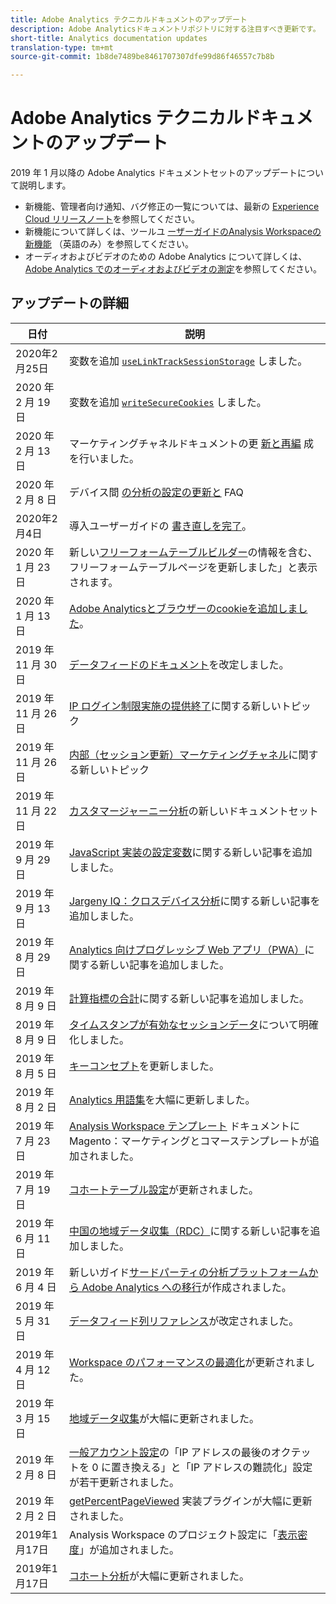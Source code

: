 ```yaml
---
title: Adobe Analytics テクニカルドキュメントのアップデート
description: Adobe Analyticsドキュメントリポジトリに対する注目すべき更新です。
short-title: Analytics documentation updates
translation-type: tm+mt
source-git-commit: 1b8de7489be8461707307dfe99d86f46557c7b8b

---
```



# Adobe Analytics テクニカルドキュメントのアップデート

2019 年 1 月以降の Adobe Analytics ドキュメントセットのアップデートについて説明します。

* 新機能、管理者向け通知、バグ修正の一覧については、最新の [Experience Cloud リリースノート](https://docs.adobe.com/content/help/en/release-notes/experience-cloud/current.html)を参照してください。
* 新機能について詳しくは、ツールユ [ーザーガイドのAnalysis Workspaceの新機能](/help/analyze/analysis-workspace/new-features-in-analysis-workspace.md) （英語のみ）を参照してください。
* オーディオおよびビデオのための Adobe Analytics について詳しくは、[Adobe Analytics でのオーディオおよびビデオの測定](https://docs.adobe.com/content/help/en/media-analytics/using/media-overview.html)を参照してください。

## アップデートの詳細

| 日付 | 説明 |
|---|---|
| 2020年2月25日 | 変数を追加 [`useLinkTrackSessionStorage`](/help/implement/vars/config-vars/uselinktracksessionstorage.md) しました。 |
| 2020 年 2 月 19 日 | 変数を追加 [`writeSecureCookies`](/help/implement/vars/config-vars/writesecurecookies.md) しました。 |
| 2020 年 2 月 13 日 | マーケティングチャネルドキュメントの更 [新と再編](https://docs.adobe.com/content/help/en/analytics/components/marketing-channels/mc-get-started/c-getting-started-mchannel.html) 成を行いました。 |
| 2020 年 2 月 8 日 | デバイス間 [の分析の設定の更新と](../components/cda/cda-setup.md) FAQ [](../components/cda/cda-faq.md) |
| 2020年2月4日 | 導入ユーザーガイドの [書き直しを完了](../implement/home.md)。 |
| 2020 年 1 月 23 日 | 新しい[フリーフォームテーブルビルダー](/help/analyze/analysis-workspace/visualizations/freeform-table.md)の情報を含む、フリーフォームテーブルページを更新しました」と表示されます。 |
| 2020 年 1 月 13 日 | [Adobe Analyticsとブラウザーのcookieを追加しました](../technotes/cookies.md)。 |
| 2019 年 11 月 30 日 | [データフィードのドキュメント](/help/export/analytics-data-feed/data-feed-overview.md)を改定しました。 |
| 2019 年 11 月 26 日 | [IP ログイン制限実施の提供終了](https://docs.adobe.com/content/help/en/analytics/admin/company-settings/login-restrictions-eol.html)に関する新しいトピック |
| 2019 年 11 月 26 日 | [内部（セッション更新）マーケティングチャネル](https://docs.adobe.com/content/help/en/analytics/components/marketing-channels/session-refresh.html)に関する新しいトピック |
| 2019 年 11 月 22 日 | [カスタマージャーニー分析](https://docs.adobe.com/content/help/en/analytics-platform/using/cja-landing.html)の新しいドキュメントセット |
| 2019 年 9 月 29 日 | [JavaScript 実装の設定変数](https://docs.adobe.com/content/help/en/analytics/implementation/javascript-implementation/variables-analytics-reporting/configuration-variables.html)に関する新しい記事を追加しました。 |
| 2019 年 9 月 13 日 | [Jargeny IQ：クロスデバイス分析](https://docs.adobe.com/content/help/en/analytics/components/cda/cda-home.html)に関する新しい記事を追加しました。 |
| 2019 年 8 月 29 日 | [Analytics 向けプログレッシブ Web アプリ（PWA）](https://docs.adobe.com/content/help/en/analytics/analyze/pwa/pwa.html)に関する新しい記事を追加しました。 |
| 2019 年 8 月 9 日 | [計算指標の合計](/help/components/c-calcmetrics/cm-totals.md)に関する新しい記事を追加しました。 |
| 2019 年 8 月 9 日 | [タイムスタンプが有効なセッションデータ](/help/admin/admin/timestamp-optional.md)について明確化しました。 |
| 2019 年 8 月 5 日 | [キーコンセプト](/help/analyze/reports-analytics/key-concepts.md)を更新しました。 |
| 2019 年 8 月 2 日 | [Analytics 用語集](/help/technotes/terms.md)を大幅に更新しました。 |
| 2019 年 7 月 23 日 | [Analysis Workspace テンプレート](/help/analyze/analysis-workspace/build-workspace-project/starter-projects.md) ドキュメントに Magento：マーケティングとコマーステンプレートが追加されました。 |
| 2019 年 7 月 19 日 | [コホートテーブル設定](/help/analyze/analysis-workspace/visualizations/cohort-table/t-cohort.md)が更新されました。 |
| 2019 年 6 月 11 日 | [中国の地域データ収集（RDC）](https://docs.adobe.com/content/help/en/analytics/technotes/rdc/rdc-china.html)に関する新しい記事を追加しました。 |
| 2019 年 6 月 4 日 | 新しいガイド[サードパーティの分析プラットフォームから Adobe Analytics への移行](/help/technotes/ga-to-aa/home.md)が作成されました。 |
| 2019 年 5 月 31 日 | [データフィード列リファレンス](/help/export/analytics-data-feed/c-df-contents/datafeeds-reference.md)が改定されました。 |
| 2019 年 4 月 12 日 | [Workspace のパフォーマンスの最適化](/help/analyze/analysis-workspace/optimizing-performance.md)が更新されました。 |
| 2019 年 3 月 15 日 | [地域データ収集](/help/technotes/rdc/regional-data-collection.md)が大幅に更新されました。 |
| 2019 年 2 月 8 日 | [一般アカウント設定](/help/admin/admin/general-acct-settings-admin.md)の「IP アドレスの最後のオクテットを 0 に置き換える」と「IP アドレスの難読化」設定が若干更新されました。 |
| 2019 年 2 月 2 日 | [getPercentPageViewed](../implement/vars/plugins/getpercentpageviewed.md) 実装プラグインが大幅に更新されました。 |
| 2019年1月17日 | Analysis Workspace のプロジェクト設定に「[表示密度](/help/analyze/analysis-workspace/build-workspace-project/view-density.md)」が追加されました。 |
| 2019年1月17日 | [コホート分析](/help/analyze/analysis-workspace/visualizations/cohort-table/cohort-analysis.md)が大幅に更新されました。 |

